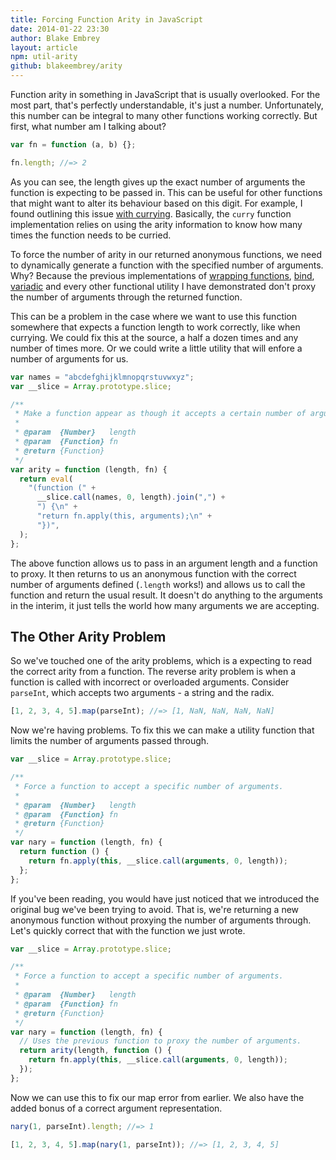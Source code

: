 ```yaml
---
title: Forcing Function Arity in JavaScript
date: 2014-01-22 23:30
author: Blake Embrey
layout: article
npm: util-arity
github: blakeembrey/arity
---
```


Function arity in something in JavaScript that is usually overlooked. For the most part, that's perfectly understandable, it's just a number. Unfortunately, this number can be integral to many other functions working correctly. But first, what number am I talking about?

```javascript
var fn = function (a, b) {};

fn.length; //=> 2
```

As you can see, the length gives up the exact number of arguments the function is expecting to be passed in. This can be useful for other functions that might want to alter its behaviour based on this digit. For example, I found outlining this issue [with currying](http://raganwald.com/2013/03/21/arity-and-partial-function-application.html). Basically, the `curry` function implementation relies on using the arity information to know how many times the function needs to be curried.

To force the number of arity in our returned anonymous functions, we need to dynamically generate a function with the specified number of arguments. Why? Because the previous implementations of [wrapping functions](http://blakeembrey.com/articles/wrapping-javascript-functions/), [bind](http://blakeembrey.com/articles/javascript-bind-function/), [variadic](http://blakeembrey.com/articles/javascript-variadic-function/) and every other functional utility I have demonstrated don't proxy the number of arguments through the returned function.

This can be a problem in the case where we want to use this function somewhere that expects a function length to work correctly, like when currying. We could fix this at the source, a half a dozen times and any number of times more. Or we could write a little utility that will enfore a number of arguments for us.

```javascript
var names = "abcdefghijklmnopqrstuvwxyz";
var __slice = Array.prototype.slice;

/**
 * Make a function appear as though it accepts a certain number of arguments.
 *
 * @param  {Number}   length
 * @param  {Function} fn
 * @return {Function}
 */
var arity = function (length, fn) {
  return eval(
    "(function (" +
      __slice.call(names, 0, length).join(",") +
      ") {\n" +
      "return fn.apply(this, arguments);\n" +
      "})",
  );
};
```

The above function allows us to pass in an argument length and a function to proxy. It then returns to us an anonymous function with the correct number of arguments defined (`.length` works!) and allows us to call the function and return the usual result. It doesn't do anything to the arguments in the interim, it just tells the world how many arguments we are accepting.

## The Other Arity Problem

So we've touched one of the arity problems, which is a expecting to read the correct arity from a function. The reverse arity problem is when a function is called with incorrect or overloaded arguments. Consider `parseInt`, which accepts two arguments - a string and the radix.

```javascript
[1, 2, 3, 4, 5].map(parseInt); //=> [1, NaN, NaN, NaN, NaN]
```

Now we're having problems. To fix this we can make a utility function that limits the number of arguments passed through.

```javascript
var __slice = Array.prototype.slice;

/**
 * Force a function to accept a specific number of arguments.
 *
 * @param  {Number}   length
 * @param  {Function} fn
 * @return {Function}
 */
var nary = function (length, fn) {
  return function () {
    return fn.apply(this, __slice.call(arguments, 0, length));
  };
};
```

If you've been reading, you would have just noticed that we introduced the original bug we've been trying to avoid. That is, we're returning a new anonymous function without proxying the number of arguments through. Let's quickly correct that with the function we just wrote.

```javascript
var __slice = Array.prototype.slice;

/**
 * Force a function to accept a specific number of arguments.
 *
 * @param  {Number}   length
 * @param  {Function} fn
 * @return {Function}
 */
var nary = function (length, fn) {
  // Uses the previous function to proxy the number of arguments.
  return arity(length, function () {
    return fn.apply(this, __slice.call(arguments, 0, length));
  });
};
```

Now we can use this to fix our map error from earlier. We also have the added bonus of a correct argument representation.

```javascript
nary(1, parseInt).length; //=> 1

[1, 2, 3, 4, 5].map(nary(1, parseInt)); //=> [1, 2, 3, 4, 5]
```
